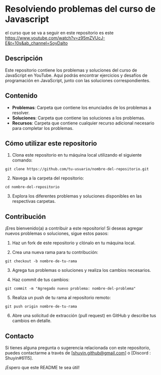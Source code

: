 # Resolviendo problemas del curso de Javascript

el curso que se va a seguir en este repositorio es este https://www.youtube.com/watch?v=z95mZVUcJ-E&t=10s&ab_channel=SoyDalto

## Descripción

Este repositorio contiene los problemas y soluciones del curso de JavaScript en YouTube. Aquí podrás encontrar ejercicios y desafíos de programación en JavaScript, junto con las soluciones correspondientes.

## Contenido

- **Problemas**: Carpeta que contiene los enunciados de los problemas a resolver.
- **Soluciones**: Carpeta que contiene las soluciones a los problemas.
- **Recursos**: Carpeta que contiene cualquier recurso adicional necesario para completar los problemas.

## Cómo utilizar este repositorio

1. Clona este repositorio en tu máquina local utilizando el siguiente comando:

```
git clone https://github.com/tu-usuario/nombre-del-repositorio.git
```

2. Navega a la carpeta del repositorio:

```
cd nombre-del-repositorio
```

3. Explora los diferentes problemas y soluciones disponibles en las respectivas carpetas.

## Contribución

¡Eres bienvenido(a) a contribuir a este repositorio! Si deseas agregar nuevos problemas o soluciones, sigue estos pasos:

1. Haz un fork de este repositorio y clónalo en tu máquina local.

2. Crea una nueva rama para tu contribución:

```
git checkout -b nombre-de-tu-rama
```

3. Agrega tus problemas o soluciones y realiza los cambios necesarios.

4. Haz commit de tus cambios:

```
git commit -m "Agregado nuevo problema: nombre-del-problema"
```

5. Realiza un push de tu rama al repositorio remoto:

```
git push origin nombre-de-tu-rama
```

6. Abre una solicitud de extracción (pull request) en GitHub y describe tus cambios en detalle.

## Contacto

Si tienes alguna pregunta o sugerencia relacionada con este repositorio, puedes contactarme a través de [shuyin.github@gmail.com] o [Discord : Shuyin#6115].

¡Espero que este README te sea útil!
